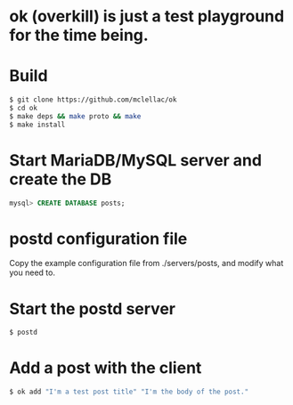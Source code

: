 # ok (overkill) is just a test playground for the time being.

# Build
```bash 
$ git clone https://github.com/mclellac/ok 
$ cd ok
$ make deps && make proto && make
$ make install
```

# Start MariaDB/MySQL server and create the DB
```SQL
mysql> CREATE DATABASE posts;
```

# postd configuration file
Copy the example configuration file from ./servers/posts, and modify what you need to.

# Start the postd server
```bash 
$ postd
```

# Add a post with the client
```bash
$ ok add "I'm a test post title" "I'm the body of the post."
```
